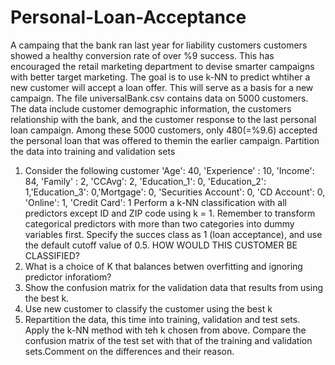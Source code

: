 # Personal-Loan-Acceptance
A campaing that the bank ran last year for liability customers customers showed a healthy conversion rate of over %9 success. 
This has encouraged the retail marketing department to devise smarter campaigns with better target marketing.
The goal is to use k-NN to predict whtiher a new customer will accept a loan offer. This will serve as a 
basis for a new campaign.
The file universalBank.csv contains data on 5000 customers. The data include customer demographic information,
the customers relationship with the bank, and the customer response to the last personal loan campaign.
Among these 5000 customers, only 480(=%9.6) accepted the personal loan that was offered to themin the 
earlier campaign. Partition the data into training and validation sets
1. Consider the following customer 'Age': 40, 'Experience' : 10, 'Income': 84, 'Family' : 2, 'CCAvg': 2, 'Education_1': 0, 'Education_2': 1,'Education_3': 0,'Mortgage': 0, 'Securities Account': 0, 'CD Account': 0, 'Online': 1, 'Credit Card': 1
  Perform a k-NN classification with all predictors except ID and ZIP code using k = 1.
  Remember to transform categorical predictors with more than two categories into dummy variables first.
  Specify the succes class as 1 (loan acceptance), and use the default cutoff value of 0.5.
  HOW WOULD THIS CUSTOMER BE CLASSIFIED?
2. What is a choice of K that balances betwen overfitting and ignoring predictor inforatiom?
3. Show the confusion matrix for the validation data that results from using the best k.
4. Use new customer to classify the customer using the best k
5. Repartition the data, this time into training, validation and test sets. Apply the k-NN method with teh k chosen from above.
   Compare the confusion matrix of the test set with that of the training and validation sets.Comment on the differences and their reason.

